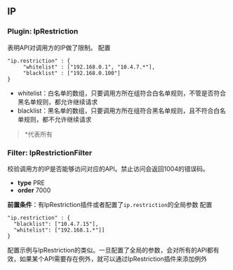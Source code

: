 ## IP
### Plugin: IpRestriction
表明API对调用方的IP做了限制。
配置
```
"ip.restriction" : {
     "whitelist" : ["192.168.0.1", "10.4.7.*"],
     "blacklist" : ["192.168.0.100"]
}
```
- whitelist：白名单的数组，只要调用方所在组符合白名单规则，不管是否符合黑名单规则，都允许继续请求
- blacklist：黑名单的数组，只要调用方所在组符合黑名单规则，且不符合白名单规则，都不允许继续请求
> *代表所有

### Filter: IpRestrictionFilter
校验调用方的IP是否能够访问对应的API。禁止访问会返回1004的错误码。

- **type** PRE
- **order** 7000

**前置条件**：有IpRestriction插件或者配置了`ip.restriction`的全局参数
配置
```
"ip.restriction" : {
  "blacklist": ["10.4.7.15"],
  "whitelist": ["192.168.1.*"]]
}
```
配置示例与IpRestriction的类似。一旦配置了全局的参数，会对所有的API都有效，如果某个API需要存在例外，就可以通过IpRestriction插件来添加例外
